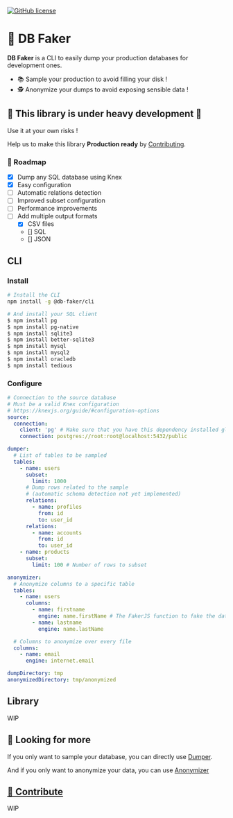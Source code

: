 [![GitHub license](https://img.shields.io/github/license/syneki/db-faker)](https://github.com/syneki/db-faker/blob/main/LICENSE)

# 💽 DB Faker

**DB Faker** is a CLI to easily dump your production databases for development ones.

- 📚 Sample your production to avoid filling your disk !
- 🕵 Anonymize your dumps to avoid exposing sensible data !

## 🚧 This library is under heavy development 🚧

Use it at your own risks !

Help us to make this library **Production ready** by [Contributing](#contribute).

### 📅 Roadmap

- [x] Dump any SQL database using Knex
- [x] Easy configuration
- [ ] Automatic relations detection
- [ ] Improved subset configuration
- [ ] Performance improvements
- [ ] Add multiple output formats
  - [x] CSV files
  - [] SQL
  - [] JSON

## CLI

### Install

```sh
# Install the CLI
npm install -g @db-faker/cli

# And install your SQL client
$ npm install pg
$ npm install pg-native
$ npm install sqlite3
$ npm install better-sqlite3
$ npm install mysql
$ npm install mysql2
$ npm install oracledb
$ npm install tedious
```

### Configure

```yaml
# Connection to the source database
# Must be a valid Knex configuration
# https://knexjs.org/guide/#configuration-options
source:
  connection:
    client: 'pg' # Make sure that you have this dependency installed globally
    connection: postgres://root:root@localhost:5432/public

dumper:
  # List of tables to be sampled
  tables:
    - name: users
      subset:
        limit: 1000
      # Dump rows related to the sample
      # (automatic schema detection not yet implemented)
      relations:
        - name: profiles
          from: id
          to: user_id
      relations:
        - name: accounts
          from: id
          to: user_id
    - name: products
      subset:
        limit: 100 # Number of rows to subset

anonymizer:
  # Anonymize columns to a specific table
  tables:
    - name: users
      columns:
        - name: firstname
          engine: name.firstName # The FakerJS function to fake the data
        - name: lastname
          engine: name.lastName

  # Columns to anonymize over every file
  columns:
    - name: email
      engine: internet.email

dumpDirectory: tmp
anonymizedDirectory: tmp/anonymized

```

## Library

WIP

## 👀 Looking for more

If you only want to sample your database, you can directly use [Dumper](packages/dumper/).

And if you only want to anonymize your data, you can use [Anonymizer](packages/anonymizer/)

## <a href="#contribute">🔨 Contribute</a>

WIP
